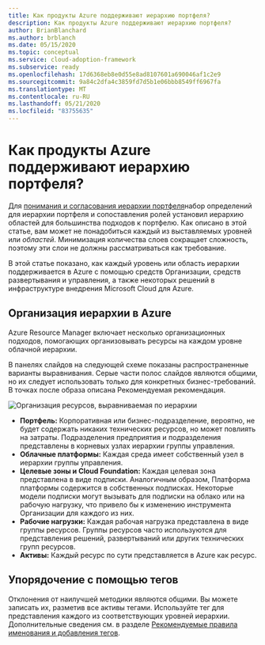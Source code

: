 ```yaml
---
title: Как продукты Azure поддерживают иерархию портфеля?
description: Как продукты Azure поддерживают иерархию портфеля?
author: BrianBlanchard
ms.author: brblanch
ms.date: 05/15/2020
ms.topic: conceptual
ms.service: cloud-adoption-framework
ms.subservice: ready
ms.openlocfilehash: 17d6368eb8e0d55e8ad8107601a690046af1c2e9
ms.sourcegitcommit: 9a84c2dfa4c3859fd7d5b1e06bbb8549ff6967fa
ms.translationtype: MT
ms.contentlocale: ru-RU
ms.lasthandoff: 05/21/2020
ms.locfileid: "83755635"
---
```

<!-- markdownlint-disable MD026 -->

# <a name="how-do-azure-products-support-the-portfolio-hierarchy"></a>Как продукты Azure поддерживают иерархию портфеля?

Для [понимания и согласования иерархии портфеля](./hosting-hierarchy.md)набор определений для иерархии портфеля и сопоставления ролей установил иерархию областей для большинства подходов к портфелю. Как описано в этой статье, вам может не понадобиться каждый из выставляемых уровней или _областей_. Минимизация количества слоев сокращает сложность, поэтому эти слои не должны рассматриваться как требование.

В этой статье показано, как каждый уровень или область иерархии поддерживается в Azure с помощью средств Организации, средств развертывания и управления, а также некоторых решений в инфраструктуре внедрения Microsoft Cloud для Azure.

## <a name="organizing-the-hierarchy-in-azure"></a>Организация иерархии в Azure

Azure Resource Manager включает несколько организационных подходов, помогающих организовывать ресурсы на каждом уровне облачной иерархии.

В панелях слайдов на следующей схеме показаны распространенные варианты выравнивания. Серые части полос слайдов являются общими, но их следует использовать только для конкретных бизнес-требований. В точках после образа описана Рекомендуемая рекомендация.

![Организация ресурсов, выравниваемая по иерархии](../../_images/ready/hierarchy-with-organizing-tools.png)

- **Портфель:** Корпоративная или бизнес-подразделение, вероятно, не будет содержать никаких технических ресурсов, но может повлиять на затраты. Подразделения предприятия и подразделения представлены в корневых узлах иерархии группы управления.
- **Облачные платформы:** Каждая среда имеет собственный узел в иерархии группы управления.
- **Целевые зоны и Cloud Foundation:** Каждая целевая зона представлена в виде подписки. Аналогичным образом, Платформа платформы содержится в собственных подписках. Некоторые модели подписки могут вызывать для подписки на облако или на рабочую нагрузку, что привело бы к изменению инструмента Организации для каждого из них.
- **Рабочие нагрузки:** Каждая рабочая нагрузка представлена в виде группы ресурсов. Группы ресурсов часто используются для представления решений, развертываний или других технических групп ресурсов.
- **Активы:** Каждый ресурс по сути представляется в Azure как ресурс.

## <a name="organizing-with-tags"></a>Упорядочение с помощью тегов

Отклонения от наилучшей методики являются общими. Вы можете записать их, разметив все активы тегами. Используйте тег для представления каждого из соответствующих уровней иерархии. Дополнительные сведения см. в разделе [Рекомендуемые правила именования и добавления тегов](../../ready/azure-best-practices/naming-and-tagging.md).
